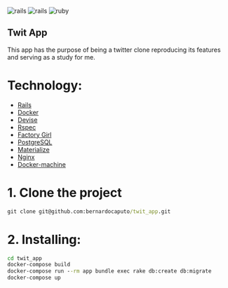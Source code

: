 ![rails](https://img.shields.io/docker/automated/jrottenberg/ffmpeg.svg)
![rails](https://img.shields.io/badge/Rails-5.0.1-red.svg)
![ruby](https://img.shields.io/badge/Ruby-2.4.0-red.svg)

## Twit App

This app has the purpose of being a twitter clone reproducing its features and serving as a study for me.

# Technology:

- [Rails](http://rubyonrails.org/)
- [Docker](https://docs.docker.com/)
- [Devise](https://rubygems.org/gems/devise/versions/4.2.0)
- [Rspec](http://http://rspec.info/)
- [Factory Girl](https://github.com/thoughtbot/factory_girl)
- [PostgreSQL](https://www.postgresql.org/)
- [Materialize](http://materializecss.com/)
- [Nginx](https://codeship.com/)
- [Docker-machine](https://docs.docker.com/machine/)

# 1. Clone the project
```cmd
git clone git@github.com:bernardocaputo/twit_app.git
```
# 2. Installing:
```cmd
cd twit_app
docker-compose build
docker-compose run --rm app bundle exec rake db:create db:migrate
docker-compose up
```
